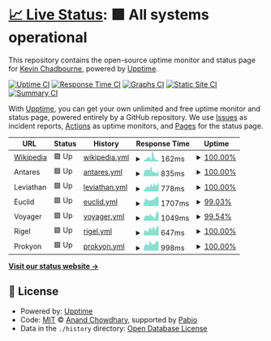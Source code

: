 # [📈 Live Status](https://uptime.chadbourne.eu): <!--live status--> **🟩 All systems operational**

This repository contains the open-source uptime monitor and status page for [Kevin Chadbourne](https://uptime.chadbourne.eu), powered by [Upptime](https://github.com/upptime/upptime).

[![Uptime CI](https://github.com/chaddy314/upptime/workflows/Uptime%20CI/badge.svg)](https://github.com/chaddy314/upptime/actions?query=workflow%3A%22Uptime+CI%22)
[![Response Time CI](https://github.com/chaddy314/upptime/workflows/Response%20Time%20CI/badge.svg)](https://github.com/chaddy314/upptime/actions?query=workflow%3A%22Response+Time+CI%22)
[![Graphs CI](https://github.com/chaddy314/upptime/workflows/Graphs%20CI/badge.svg)](https://github.com/chaddy314/upptime/actions?query=workflow%3A%22Graphs+CI%22)
[![Static Site CI](https://github.com/chaddy314/upptime/workflows/Static%20Site%20CI/badge.svg)](https://github.com/chaddy314/upptime/actions?query=workflow%3A%22Static+Site+CI%22)
[![Summary CI](https://github.com/chaddy314/upptime/workflows/Summary%20CI/badge.svg)](https://github.com/chaddy314/upptime/actions?query=workflow%3A%22Summary+CI%22)

With [Upptime](https://upptime.js.org), you can get your own unlimited and free uptime monitor and status page, powered entirely by a GitHub repository. We use [Issues](https://github.com/chaddy314/upptime/issues) as incident reports, [Actions](https://github.com/chaddy314/upptime/actions) as uptime monitors, and [Pages](https://uptime.chadbourne.eu) for the status page.

<!--start: status pages-->
<!-- This summary is generated by Upptime (https://github.com/upptime/upptime) -->
<!-- Do not edit this manually, your changes will be overwritten -->
<!-- prettier-ignore -->
| URL | Status | History | Response Time | Uptime |
| --- | ------ | ------- | ------------- | ------ |
| <img alt="" src="https://icons.duckduckgo.com/ip3/en.wikipedia.org.ico" height="13"> [Wikipedia](https://en.wikipedia.org) | 🟩 Up | [wikipedia.yml](https://github.com/chaddy314/upptime/commits/HEAD/history/wikipedia.yml) | <details><summary><img alt="Response time graph" src="./graphs/wikipedia/response-time-week.png" height="20"> 162ms</summary><br><a href="https://uptime.chadbourne.eu/history/wikipedia"><img alt="Response time 162" src="https://img.shields.io/endpoint?url=https%3A%2F%2Fraw.githubusercontent.com%2Fchaddy314%2Fupptime%2FHEAD%2Fapi%2Fwikipedia%2Fresponse-time.json"></a><br><a href="https://uptime.chadbourne.eu/history/wikipedia"><img alt="24-hour response time 371" src="https://img.shields.io/endpoint?url=https%3A%2F%2Fraw.githubusercontent.com%2Fchaddy314%2Fupptime%2FHEAD%2Fapi%2Fwikipedia%2Fresponse-time-day.json"></a><br><a href="https://uptime.chadbourne.eu/history/wikipedia"><img alt="7-day response time 162" src="https://img.shields.io/endpoint?url=https%3A%2F%2Fraw.githubusercontent.com%2Fchaddy314%2Fupptime%2FHEAD%2Fapi%2Fwikipedia%2Fresponse-time-week.json"></a><br><a href="https://uptime.chadbourne.eu/history/wikipedia"><img alt="30-day response time 162" src="https://img.shields.io/endpoint?url=https%3A%2F%2Fraw.githubusercontent.com%2Fchaddy314%2Fupptime%2FHEAD%2Fapi%2Fwikipedia%2Fresponse-time-month.json"></a><br><a href="https://uptime.chadbourne.eu/history/wikipedia"><img alt="1-year response time 162" src="https://img.shields.io/endpoint?url=https%3A%2F%2Fraw.githubusercontent.com%2Fchaddy314%2Fupptime%2FHEAD%2Fapi%2Fwikipedia%2Fresponse-time-year.json"></a></details> | <details><summary><a href="https://uptime.chadbourne.eu/history/wikipedia">100.00%</a></summary><a href="https://uptime.chadbourne.eu/history/wikipedia"><img alt="All-time uptime 100.00%" src="https://img.shields.io/endpoint?url=https%3A%2F%2Fraw.githubusercontent.com%2Fchaddy314%2Fupptime%2FHEAD%2Fapi%2Fwikipedia%2Fuptime.json"></a><br><a href="https://uptime.chadbourne.eu/history/wikipedia"><img alt="24-hour uptime 100.00%" src="https://img.shields.io/endpoint?url=https%3A%2F%2Fraw.githubusercontent.com%2Fchaddy314%2Fupptime%2FHEAD%2Fapi%2Fwikipedia%2Fuptime-day.json"></a><br><a href="https://uptime.chadbourne.eu/history/wikipedia"><img alt="7-day uptime 100.00%" src="https://img.shields.io/endpoint?url=https%3A%2F%2Fraw.githubusercontent.com%2Fchaddy314%2Fupptime%2FHEAD%2Fapi%2Fwikipedia%2Fuptime-week.json"></a><br><a href="https://uptime.chadbourne.eu/history/wikipedia"><img alt="30-day uptime 100.00%" src="https://img.shields.io/endpoint?url=https%3A%2F%2Fraw.githubusercontent.com%2Fchaddy314%2Fupptime%2FHEAD%2Fapi%2Fwikipedia%2Fuptime-month.json"></a><br><a href="https://uptime.chadbourne.eu/history/wikipedia"><img alt="1-year uptime 100.00%" src="https://img.shields.io/endpoint?url=https%3A%2F%2Fraw.githubusercontent.com%2Fchaddy314%2Fupptime%2FHEAD%2Fapi%2Fwikipedia%2Fuptime-year.json"></a></details>
| <img alt="" src="https://icons.duckduckgo.com/ip3/null.ico" height="13"> Antares | 🟩 Up | [antares.yml](https://github.com/chaddy314/upptime/commits/HEAD/history/antares.yml) | <details><summary><img alt="Response time graph" src="./graphs/antares/response-time-week.png" height="20"> 835ms</summary><br><a href="https://uptime.chadbourne.eu/history/antares"><img alt="Response time 835" src="https://img.shields.io/endpoint?url=https%3A%2F%2Fraw.githubusercontent.com%2Fchaddy314%2Fupptime%2FHEAD%2Fapi%2Fantares%2Fresponse-time.json"></a><br><a href="https://uptime.chadbourne.eu/history/antares"><img alt="24-hour response time 500" src="https://img.shields.io/endpoint?url=https%3A%2F%2Fraw.githubusercontent.com%2Fchaddy314%2Fupptime%2FHEAD%2Fapi%2Fantares%2Fresponse-time-day.json"></a><br><a href="https://uptime.chadbourne.eu/history/antares"><img alt="7-day response time 835" src="https://img.shields.io/endpoint?url=https%3A%2F%2Fraw.githubusercontent.com%2Fchaddy314%2Fupptime%2FHEAD%2Fapi%2Fantares%2Fresponse-time-week.json"></a><br><a href="https://uptime.chadbourne.eu/history/antares"><img alt="30-day response time 835" src="https://img.shields.io/endpoint?url=https%3A%2F%2Fraw.githubusercontent.com%2Fchaddy314%2Fupptime%2FHEAD%2Fapi%2Fantares%2Fresponse-time-month.json"></a><br><a href="https://uptime.chadbourne.eu/history/antares"><img alt="1-year response time 835" src="https://img.shields.io/endpoint?url=https%3A%2F%2Fraw.githubusercontent.com%2Fchaddy314%2Fupptime%2FHEAD%2Fapi%2Fantares%2Fresponse-time-year.json"></a></details> | <details><summary><a href="https://uptime.chadbourne.eu/history/antares">100.00%</a></summary><a href="https://uptime.chadbourne.eu/history/antares"><img alt="All-time uptime 100.00%" src="https://img.shields.io/endpoint?url=https%3A%2F%2Fraw.githubusercontent.com%2Fchaddy314%2Fupptime%2FHEAD%2Fapi%2Fantares%2Fuptime.json"></a><br><a href="https://uptime.chadbourne.eu/history/antares"><img alt="24-hour uptime 100.00%" src="https://img.shields.io/endpoint?url=https%3A%2F%2Fraw.githubusercontent.com%2Fchaddy314%2Fupptime%2FHEAD%2Fapi%2Fantares%2Fuptime-day.json"></a><br><a href="https://uptime.chadbourne.eu/history/antares"><img alt="7-day uptime 100.00%" src="https://img.shields.io/endpoint?url=https%3A%2F%2Fraw.githubusercontent.com%2Fchaddy314%2Fupptime%2FHEAD%2Fapi%2Fantares%2Fuptime-week.json"></a><br><a href="https://uptime.chadbourne.eu/history/antares"><img alt="30-day uptime 100.00%" src="https://img.shields.io/endpoint?url=https%3A%2F%2Fraw.githubusercontent.com%2Fchaddy314%2Fupptime%2FHEAD%2Fapi%2Fantares%2Fuptime-month.json"></a><br><a href="https://uptime.chadbourne.eu/history/antares"><img alt="1-year uptime 100.00%" src="https://img.shields.io/endpoint?url=https%3A%2F%2Fraw.githubusercontent.com%2Fchaddy314%2Fupptime%2FHEAD%2Fapi%2Fantares%2Fuptime-year.json"></a></details>
| <img alt="" src="https://icons.duckduckgo.com/ip3/null.ico" height="13"> Leviathan | 🟩 Up | [leviathan.yml](https://github.com/chaddy314/upptime/commits/HEAD/history/leviathan.yml) | <details><summary><img alt="Response time graph" src="./graphs/leviathan/response-time-week.png" height="20"> 778ms</summary><br><a href="https://uptime.chadbourne.eu/history/leviathan"><img alt="Response time 778" src="https://img.shields.io/endpoint?url=https%3A%2F%2Fraw.githubusercontent.com%2Fchaddy314%2Fupptime%2FHEAD%2Fapi%2Fleviathan%2Fresponse-time.json"></a><br><a href="https://uptime.chadbourne.eu/history/leviathan"><img alt="24-hour response time 913" src="https://img.shields.io/endpoint?url=https%3A%2F%2Fraw.githubusercontent.com%2Fchaddy314%2Fupptime%2FHEAD%2Fapi%2Fleviathan%2Fresponse-time-day.json"></a><br><a href="https://uptime.chadbourne.eu/history/leviathan"><img alt="7-day response time 778" src="https://img.shields.io/endpoint?url=https%3A%2F%2Fraw.githubusercontent.com%2Fchaddy314%2Fupptime%2FHEAD%2Fapi%2Fleviathan%2Fresponse-time-week.json"></a><br><a href="https://uptime.chadbourne.eu/history/leviathan"><img alt="30-day response time 778" src="https://img.shields.io/endpoint?url=https%3A%2F%2Fraw.githubusercontent.com%2Fchaddy314%2Fupptime%2FHEAD%2Fapi%2Fleviathan%2Fresponse-time-month.json"></a><br><a href="https://uptime.chadbourne.eu/history/leviathan"><img alt="1-year response time 778" src="https://img.shields.io/endpoint?url=https%3A%2F%2Fraw.githubusercontent.com%2Fchaddy314%2Fupptime%2FHEAD%2Fapi%2Fleviathan%2Fresponse-time-year.json"></a></details> | <details><summary><a href="https://uptime.chadbourne.eu/history/leviathan">100.00%</a></summary><a href="https://uptime.chadbourne.eu/history/leviathan"><img alt="All-time uptime 100.00%" src="https://img.shields.io/endpoint?url=https%3A%2F%2Fraw.githubusercontent.com%2Fchaddy314%2Fupptime%2FHEAD%2Fapi%2Fleviathan%2Fuptime.json"></a><br><a href="https://uptime.chadbourne.eu/history/leviathan"><img alt="24-hour uptime 100.00%" src="https://img.shields.io/endpoint?url=https%3A%2F%2Fraw.githubusercontent.com%2Fchaddy314%2Fupptime%2FHEAD%2Fapi%2Fleviathan%2Fuptime-day.json"></a><br><a href="https://uptime.chadbourne.eu/history/leviathan"><img alt="7-day uptime 100.00%" src="https://img.shields.io/endpoint?url=https%3A%2F%2Fraw.githubusercontent.com%2Fchaddy314%2Fupptime%2FHEAD%2Fapi%2Fleviathan%2Fuptime-week.json"></a><br><a href="https://uptime.chadbourne.eu/history/leviathan"><img alt="30-day uptime 100.00%" src="https://img.shields.io/endpoint?url=https%3A%2F%2Fraw.githubusercontent.com%2Fchaddy314%2Fupptime%2FHEAD%2Fapi%2Fleviathan%2Fuptime-month.json"></a><br><a href="https://uptime.chadbourne.eu/history/leviathan"><img alt="1-year uptime 100.00%" src="https://img.shields.io/endpoint?url=https%3A%2F%2Fraw.githubusercontent.com%2Fchaddy314%2Fupptime%2FHEAD%2Fapi%2Fleviathan%2Fuptime-year.json"></a></details>
| <img alt="" src="https://icons.duckduckgo.com/ip3/null.ico" height="13"> Euclid | 🟩 Up | [euclid.yml](https://github.com/chaddy314/upptime/commits/HEAD/history/euclid.yml) | <details><summary><img alt="Response time graph" src="./graphs/euclid/response-time-week.png" height="20"> 1707ms</summary><br><a href="https://uptime.chadbourne.eu/history/euclid"><img alt="Response time 1707" src="https://img.shields.io/endpoint?url=https%3A%2F%2Fraw.githubusercontent.com%2Fchaddy314%2Fupptime%2FHEAD%2Fapi%2Feuclid%2Fresponse-time.json"></a><br><a href="https://uptime.chadbourne.eu/history/euclid"><img alt="24-hour response time 1503" src="https://img.shields.io/endpoint?url=https%3A%2F%2Fraw.githubusercontent.com%2Fchaddy314%2Fupptime%2FHEAD%2Fapi%2Feuclid%2Fresponse-time-day.json"></a><br><a href="https://uptime.chadbourne.eu/history/euclid"><img alt="7-day response time 1707" src="https://img.shields.io/endpoint?url=https%3A%2F%2Fraw.githubusercontent.com%2Fchaddy314%2Fupptime%2FHEAD%2Fapi%2Feuclid%2Fresponse-time-week.json"></a><br><a href="https://uptime.chadbourne.eu/history/euclid"><img alt="30-day response time 1707" src="https://img.shields.io/endpoint?url=https%3A%2F%2Fraw.githubusercontent.com%2Fchaddy314%2Fupptime%2FHEAD%2Fapi%2Feuclid%2Fresponse-time-month.json"></a><br><a href="https://uptime.chadbourne.eu/history/euclid"><img alt="1-year response time 1707" src="https://img.shields.io/endpoint?url=https%3A%2F%2Fraw.githubusercontent.com%2Fchaddy314%2Fupptime%2FHEAD%2Fapi%2Feuclid%2Fresponse-time-year.json"></a></details> | <details><summary><a href="https://uptime.chadbourne.eu/history/euclid">99.03%</a></summary><a href="https://uptime.chadbourne.eu/history/euclid"><img alt="All-time uptime 99.03%" src="https://img.shields.io/endpoint?url=https%3A%2F%2Fraw.githubusercontent.com%2Fchaddy314%2Fupptime%2FHEAD%2Fapi%2Feuclid%2Fuptime.json"></a><br><a href="https://uptime.chadbourne.eu/history/euclid"><img alt="24-hour uptime 100.00%" src="https://img.shields.io/endpoint?url=https%3A%2F%2Fraw.githubusercontent.com%2Fchaddy314%2Fupptime%2FHEAD%2Fapi%2Feuclid%2Fuptime-day.json"></a><br><a href="https://uptime.chadbourne.eu/history/euclid"><img alt="7-day uptime 99.03%" src="https://img.shields.io/endpoint?url=https%3A%2F%2Fraw.githubusercontent.com%2Fchaddy314%2Fupptime%2FHEAD%2Fapi%2Feuclid%2Fuptime-week.json"></a><br><a href="https://uptime.chadbourne.eu/history/euclid"><img alt="30-day uptime 99.03%" src="https://img.shields.io/endpoint?url=https%3A%2F%2Fraw.githubusercontent.com%2Fchaddy314%2Fupptime%2FHEAD%2Fapi%2Feuclid%2Fuptime-month.json"></a><br><a href="https://uptime.chadbourne.eu/history/euclid"><img alt="1-year uptime 99.03%" src="https://img.shields.io/endpoint?url=https%3A%2F%2Fraw.githubusercontent.com%2Fchaddy314%2Fupptime%2FHEAD%2Fapi%2Feuclid%2Fuptime-year.json"></a></details>
| <img alt="" src="https://icons.duckduckgo.com/ip3/null.ico" height="13"> Voyager | 🟩 Up | [voyager.yml](https://github.com/chaddy314/upptime/commits/HEAD/history/voyager.yml) | <details><summary><img alt="Response time graph" src="./graphs/voyager/response-time-week.png" height="20"> 1049ms</summary><br><a href="https://uptime.chadbourne.eu/history/voyager"><img alt="Response time 1049" src="https://img.shields.io/endpoint?url=https%3A%2F%2Fraw.githubusercontent.com%2Fchaddy314%2Fupptime%2FHEAD%2Fapi%2Fvoyager%2Fresponse-time.json"></a><br><a href="https://uptime.chadbourne.eu/history/voyager"><img alt="24-hour response time 1155" src="https://img.shields.io/endpoint?url=https%3A%2F%2Fraw.githubusercontent.com%2Fchaddy314%2Fupptime%2FHEAD%2Fapi%2Fvoyager%2Fresponse-time-day.json"></a><br><a href="https://uptime.chadbourne.eu/history/voyager"><img alt="7-day response time 1049" src="https://img.shields.io/endpoint?url=https%3A%2F%2Fraw.githubusercontent.com%2Fchaddy314%2Fupptime%2FHEAD%2Fapi%2Fvoyager%2Fresponse-time-week.json"></a><br><a href="https://uptime.chadbourne.eu/history/voyager"><img alt="30-day response time 1049" src="https://img.shields.io/endpoint?url=https%3A%2F%2Fraw.githubusercontent.com%2Fchaddy314%2Fupptime%2FHEAD%2Fapi%2Fvoyager%2Fresponse-time-month.json"></a><br><a href="https://uptime.chadbourne.eu/history/voyager"><img alt="1-year response time 1049" src="https://img.shields.io/endpoint?url=https%3A%2F%2Fraw.githubusercontent.com%2Fchaddy314%2Fupptime%2FHEAD%2Fapi%2Fvoyager%2Fresponse-time-year.json"></a></details> | <details><summary><a href="https://uptime.chadbourne.eu/history/voyager">99.54%</a></summary><a href="https://uptime.chadbourne.eu/history/voyager"><img alt="All-time uptime 99.54%" src="https://img.shields.io/endpoint?url=https%3A%2F%2Fraw.githubusercontent.com%2Fchaddy314%2Fupptime%2FHEAD%2Fapi%2Fvoyager%2Fuptime.json"></a><br><a href="https://uptime.chadbourne.eu/history/voyager"><img alt="24-hour uptime 100.00%" src="https://img.shields.io/endpoint?url=https%3A%2F%2Fraw.githubusercontent.com%2Fchaddy314%2Fupptime%2FHEAD%2Fapi%2Fvoyager%2Fuptime-day.json"></a><br><a href="https://uptime.chadbourne.eu/history/voyager"><img alt="7-day uptime 99.54%" src="https://img.shields.io/endpoint?url=https%3A%2F%2Fraw.githubusercontent.com%2Fchaddy314%2Fupptime%2FHEAD%2Fapi%2Fvoyager%2Fuptime-week.json"></a><br><a href="https://uptime.chadbourne.eu/history/voyager"><img alt="30-day uptime 99.54%" src="https://img.shields.io/endpoint?url=https%3A%2F%2Fraw.githubusercontent.com%2Fchaddy314%2Fupptime%2FHEAD%2Fapi%2Fvoyager%2Fuptime-month.json"></a><br><a href="https://uptime.chadbourne.eu/history/voyager"><img alt="1-year uptime 99.54%" src="https://img.shields.io/endpoint?url=https%3A%2F%2Fraw.githubusercontent.com%2Fchaddy314%2Fupptime%2FHEAD%2Fapi%2Fvoyager%2Fuptime-year.json"></a></details>
| <img alt="" src="https://icons.duckduckgo.com/ip3/null.ico" height="13"> Rigel | 🟩 Up | [rigel.yml](https://github.com/chaddy314/upptime/commits/HEAD/history/rigel.yml) | <details><summary><img alt="Response time graph" src="./graphs/rigel/response-time-week.png" height="20"> 647ms</summary><br><a href="https://uptime.chadbourne.eu/history/rigel"><img alt="Response time 647" src="https://img.shields.io/endpoint?url=https%3A%2F%2Fraw.githubusercontent.com%2Fchaddy314%2Fupptime%2FHEAD%2Fapi%2Frigel%2Fresponse-time.json"></a><br><a href="https://uptime.chadbourne.eu/history/rigel"><img alt="24-hour response time 737" src="https://img.shields.io/endpoint?url=https%3A%2F%2Fraw.githubusercontent.com%2Fchaddy314%2Fupptime%2FHEAD%2Fapi%2Frigel%2Fresponse-time-day.json"></a><br><a href="https://uptime.chadbourne.eu/history/rigel"><img alt="7-day response time 647" src="https://img.shields.io/endpoint?url=https%3A%2F%2Fraw.githubusercontent.com%2Fchaddy314%2Fupptime%2FHEAD%2Fapi%2Frigel%2Fresponse-time-week.json"></a><br><a href="https://uptime.chadbourne.eu/history/rigel"><img alt="30-day response time 647" src="https://img.shields.io/endpoint?url=https%3A%2F%2Fraw.githubusercontent.com%2Fchaddy314%2Fupptime%2FHEAD%2Fapi%2Frigel%2Fresponse-time-month.json"></a><br><a href="https://uptime.chadbourne.eu/history/rigel"><img alt="1-year response time 647" src="https://img.shields.io/endpoint?url=https%3A%2F%2Fraw.githubusercontent.com%2Fchaddy314%2Fupptime%2FHEAD%2Fapi%2Frigel%2Fresponse-time-year.json"></a></details> | <details><summary><a href="https://uptime.chadbourne.eu/history/rigel">100.00%</a></summary><a href="https://uptime.chadbourne.eu/history/rigel"><img alt="All-time uptime 100.00%" src="https://img.shields.io/endpoint?url=https%3A%2F%2Fraw.githubusercontent.com%2Fchaddy314%2Fupptime%2FHEAD%2Fapi%2Frigel%2Fuptime.json"></a><br><a href="https://uptime.chadbourne.eu/history/rigel"><img alt="24-hour uptime 100.00%" src="https://img.shields.io/endpoint?url=https%3A%2F%2Fraw.githubusercontent.com%2Fchaddy314%2Fupptime%2FHEAD%2Fapi%2Frigel%2Fuptime-day.json"></a><br><a href="https://uptime.chadbourne.eu/history/rigel"><img alt="7-day uptime 100.00%" src="https://img.shields.io/endpoint?url=https%3A%2F%2Fraw.githubusercontent.com%2Fchaddy314%2Fupptime%2FHEAD%2Fapi%2Frigel%2Fuptime-week.json"></a><br><a href="https://uptime.chadbourne.eu/history/rigel"><img alt="30-day uptime 100.00%" src="https://img.shields.io/endpoint?url=https%3A%2F%2Fraw.githubusercontent.com%2Fchaddy314%2Fupptime%2FHEAD%2Fapi%2Frigel%2Fuptime-month.json"></a><br><a href="https://uptime.chadbourne.eu/history/rigel"><img alt="1-year uptime 100.00%" src="https://img.shields.io/endpoint?url=https%3A%2F%2Fraw.githubusercontent.com%2Fchaddy314%2Fupptime%2FHEAD%2Fapi%2Frigel%2Fuptime-year.json"></a></details>
| <img alt="" src="https://icons.duckduckgo.com/ip3/null.ico" height="13"> Prokyon | 🟩 Up | [prokyon.yml](https://github.com/chaddy314/upptime/commits/HEAD/history/prokyon.yml) | <details><summary><img alt="Response time graph" src="./graphs/prokyon/response-time-week.png" height="20"> 998ms</summary><br><a href="https://uptime.chadbourne.eu/history/prokyon"><img alt="Response time 998" src="https://img.shields.io/endpoint?url=https%3A%2F%2Fraw.githubusercontent.com%2Fchaddy314%2Fupptime%2FHEAD%2Fapi%2Fprokyon%2Fresponse-time.json"></a><br><a href="https://uptime.chadbourne.eu/history/prokyon"><img alt="24-hour response time 1078" src="https://img.shields.io/endpoint?url=https%3A%2F%2Fraw.githubusercontent.com%2Fchaddy314%2Fupptime%2FHEAD%2Fapi%2Fprokyon%2Fresponse-time-day.json"></a><br><a href="https://uptime.chadbourne.eu/history/prokyon"><img alt="7-day response time 998" src="https://img.shields.io/endpoint?url=https%3A%2F%2Fraw.githubusercontent.com%2Fchaddy314%2Fupptime%2FHEAD%2Fapi%2Fprokyon%2Fresponse-time-week.json"></a><br><a href="https://uptime.chadbourne.eu/history/prokyon"><img alt="30-day response time 998" src="https://img.shields.io/endpoint?url=https%3A%2F%2Fraw.githubusercontent.com%2Fchaddy314%2Fupptime%2FHEAD%2Fapi%2Fprokyon%2Fresponse-time-month.json"></a><br><a href="https://uptime.chadbourne.eu/history/prokyon"><img alt="1-year response time 998" src="https://img.shields.io/endpoint?url=https%3A%2F%2Fraw.githubusercontent.com%2Fchaddy314%2Fupptime%2FHEAD%2Fapi%2Fprokyon%2Fresponse-time-year.json"></a></details> | <details><summary><a href="https://uptime.chadbourne.eu/history/prokyon">100.00%</a></summary><a href="https://uptime.chadbourne.eu/history/prokyon"><img alt="All-time uptime 100.00%" src="https://img.shields.io/endpoint?url=https%3A%2F%2Fraw.githubusercontent.com%2Fchaddy314%2Fupptime%2FHEAD%2Fapi%2Fprokyon%2Fuptime.json"></a><br><a href="https://uptime.chadbourne.eu/history/prokyon"><img alt="24-hour uptime 100.00%" src="https://img.shields.io/endpoint?url=https%3A%2F%2Fraw.githubusercontent.com%2Fchaddy314%2Fupptime%2FHEAD%2Fapi%2Fprokyon%2Fuptime-day.json"></a><br><a href="https://uptime.chadbourne.eu/history/prokyon"><img alt="7-day uptime 100.00%" src="https://img.shields.io/endpoint?url=https%3A%2F%2Fraw.githubusercontent.com%2Fchaddy314%2Fupptime%2FHEAD%2Fapi%2Fprokyon%2Fuptime-week.json"></a><br><a href="https://uptime.chadbourne.eu/history/prokyon"><img alt="30-day uptime 100.00%" src="https://img.shields.io/endpoint?url=https%3A%2F%2Fraw.githubusercontent.com%2Fchaddy314%2Fupptime%2FHEAD%2Fapi%2Fprokyon%2Fuptime-month.json"></a><br><a href="https://uptime.chadbourne.eu/history/prokyon"><img alt="1-year uptime 100.00%" src="https://img.shields.io/endpoint?url=https%3A%2F%2Fraw.githubusercontent.com%2Fchaddy314%2Fupptime%2FHEAD%2Fapi%2Fprokyon%2Fuptime-year.json"></a></details>

<!--end: status pages-->

[**Visit our status website →**](https://uptime.chadbourne.eu)

## 📄 License

- Powered by: [Upptime](https://github.com/upptime/upptime)
- Code: [MIT](./LICENSE) © [Anand Chowdhary](https://anandchowdhary.com), supported by [Pabio](https://pabio.com)
- Data in the `./history` directory: [Open Database License](https://opendatacommons.org/licenses/odbl/1-0/)
